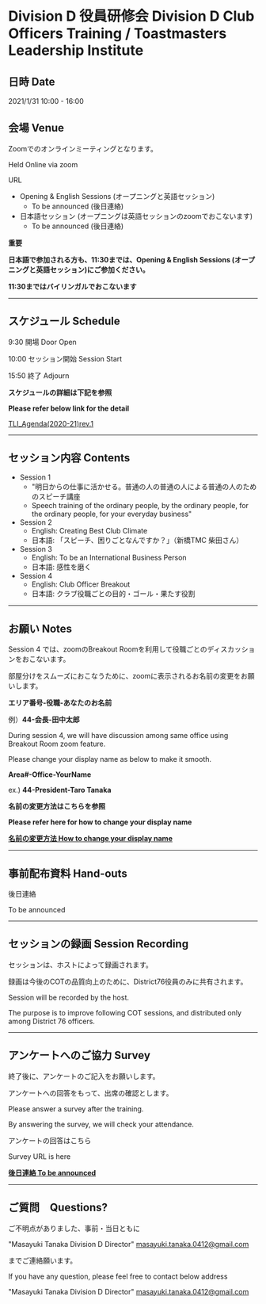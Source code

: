 # Division D 役員研修会 Division D Club Officers Training / Toastmasters Leadership Institute
  
## 日時 Date 
  
2021/1/31 10:00 - 16:00
  
## 会場 Venue
  
Zoomでのオンラインミーティングとなります。
  
Held Online via zoom
  
URL
  
- Opening & English Sessions (オープニングと英語セッション)
    - To be announced (後日連絡)
- 日本語セッション (オープニングは英語セッションのzoomでおこないます) 
    - To be announced (後日連絡)
  
**重要**
  
**日本語で参加される方も、11:30までは、Opening & English Sessions (オープニングと英語セッション)にご参加ください。**
  
**11:30まではバイリンガルでおこないます**
  
---
  
## スケジュール Schedule
  
9:30 開場 Door Open
  
10:00 セッション開始 Session Start
  
15:50 終了 Adjourn
  
**スケジュールの詳細は下記を参照**
  
**Please refer below link for the detail**
  
[TLI_Agenda(2020-21)rev.1](https://1drv.ms/x/s!AqtemAEf9YLco38yo82EbSJjulQA?e=6brHOm)
  
---
  
## セッション内容 Contents
  
- Session 1
    - "明日からの仕事に活かせる。普通の人の普通の人による普通の人のためのスピーチ講座
    - Speech training of the ordinary people, by the ordinary people, for the ordinary people, for your everyday business"
- Session 2
    - English: Creating Best Club Climate
    - 日本語: 「スピーチ、困りごとなんですか？」（新橋TMC 柴田さん）
- Session 3
    - English: To be an International Business Person 
    - 日本語: 感性を磨く
- Session 4
    - English: Club Officer Breakout 
    - 日本語: クラブ役職ごとの目的・ゴール・果たす役割

---
  
## お願い Notes
  
Session 4 では、zoomのBreakout Roomを利用して役職ごとのディスカッションをおこないます。
  
部屋分けをスムーズにおこなうために、zoomに表示されるお名前の変更をお願いします。
  
**エリア番号-役職-あなたのお名前**
  
例）**44-会長-田中太郎**
  
During session 4, we will have discussion among same office using Breakout Room zoom feature.
  
Please change your display name as below to make it smooth.
  
**Area#-Office-YourName**
  
ex.) **44-President-Taro Tanaka**
  
**名前の変更方法はこちらを参照**
  
**Please refer here for how to change your display name**
  
**[名前の変更方法 How to change your display name](3_COT1_DivI_HowtochangeZOOMname.pdf)**
  
---
  
## 事前配布資料 Hand-outs
  
後日連絡

To be announced  
  
---
  
## セッションの録画 Session Recording
  
セッションは、ホストによって録画されます。
  
録画は今後のCOTの品質向上のために、District76役員のみに共有されます。
  
Session will be recorded by the host.
  
The purpose is to improve following COT sessions, and distributed only among District 76 officers.
  
---

## アンケートへのご協力 Survey
  
終了後に、アンケートのご記入をお願いします。
  
アンケートへの回答をもって、出席の確認とします。
  
Please answer a survey after the training.
  
By answering the survey, we will check your attendance.

アンケートの回答はこちら
  
Survey URL is here
  
**[後日連絡 To be announced]()**
  
---
  
## ご質問　Questions?
  
ご不明点がありました、事前・当日ともに
  
"Masayuki Tanaka Division D Director" <masayuki.tanaka.0412@gmail.com>
  
までご連絡願います。
  
If you have any question, please feel free to contact below address
  
"Masayuki Tanaka Division D Director" <masayuki.tanaka.0412@gmail.com>
